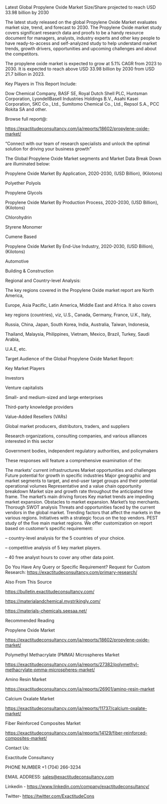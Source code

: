 Latest Global Propylene Oxide Market Size/Share projected to reach USD 33.98 billion by 2030

The latest study released on the global Propylene Oxide Market evaluates market size, trend, and forecast to 2030. The Propylene Oxide market study covers significant research data and proofs to be a handy resource document for managers, analysts, industry experts and other key people to have ready-to-access and self-analyzed study to help understand market trends, growth drivers, opportunities and upcoming challenges and about the competitors.

The propylene oxide market is expected to grow at 5.1% CAGR from 2023 to 2030. It is expected to reach above USD 33.98 billion by 2030 from USD 21.7 billion in 2023.

Key Players in This Report Include:

Dow Chemical Company, BASF SE, Royal Dutch Shell PLC, Huntsman Corporation, LyondellBasell Industries Holdings B.V., Asahi Kasei Corporation, SKC Co., Ltd., Sumitomo Chemical Co., Ltd., Repsol S.A., PCC Rokita SA and other.

Browse full report@:

https://exactitudeconsultancy.com/ja/reports/18602/propylene-oxide-market/

“Connect with our team of research specialists and unlock the optimal solution for driving your business growth”

The Global Propylene Oxide Market segments and Market Data Break Down are illuminated below:

Propylene Oxide Market By Application, 2020-2030, (USD Billion), (Kilotons)

Polyether Polyols

Propylene Glycols

Propylene Oxide Market By Production Process, 2020-2030, (USD Billion), (Kilotons)

Chlorohydrin

Styrene Monomer

Cumene Based

Propylene Oxide Market By End-Use Industry, 2020-2030, (USD Billion), (Kilotons)

Automotive

Building & Construction

Regional and Country-level Analysis:

The key regions covered in the Propylene Oxide market report are North America,

Europe, Asia Pacific, Latin America, Middle East and Africa. It also covers

key regions (countries), viz, U.S., Canada, Germany, France, U.K., Italy,

Russia, China, Japan, South Korea, India, Australia, Taiwan, Indonesia,

Thailand, Malaysia, Philippines, Vietnam, Mexico, Brazil, Turkey, Saudi Arabia,

U.A.E, etc.

Target Audience of the Global Propylene Oxide Market Report:

Key Market Players

Investors

Venture capitalists

Small- and medium-sized and large enterprises

Third-party knowledge providers

Value-Added Resellers (VARs)

Global market producers, distributors, traders, and suppliers

Research organizations, consulting companies, and various alliances interested in this sector

Government bodies, independent regulatory authorities, and policymakers

These responses will feature a comprehensive examination of the:

The markets’ current infrastructures
Market opportunities and challenges
Future potential for growth in specific industries
Major geographic and market segments to target, and end-user target groups and their potential operational volumes
Representative and a value chain opportunity breakdown
Market size and growth rate throughout the anticipated time frame.
The market’s main driving forces
Key market trends are impeding market expansion.
Obstacles to market expansion.
Market’s top merchants.
Thorough SWOT analysis
Threats and opportunities faced by the current vendors in the global market.
Trending factors that affect the markets in the various regions.
Initiatives with a strategic focus on the top vendors.
PEST study of the five main market regions.
We offer customization on report based on customer’s specific requirement:

– country-level analysis for the 5 countries of your choice.

– competitive analysis of 5 key market players.

– 40 free analyst hours to cover any other data point.

Do You Have Any Query or Specific Requirement? Request for Custom Research: https://exactitudeconsultancy.com/primary-research/

Also From This Source

https://bulletin.exactitudeconsultancy.com/

https://materialandchemical.mystrikingly.com/

https://materials-chemicals.seesaa.net/

Recommended Reading

Propylene Oxide Market

https://exactitudeconsultancy.com/ja/reports/18602/propylene-oxide-market/

Polymethyl Methacrylate (PMMA) Microspheres Market

https://exactitudeconsultancy.com/ja/reports/27382/polymethyl-methacrylate-pmma-microspheres-market/

Amino Resin Market

https://exactitudeconsultancy.com/ja/reports/26901/amino-resin-market

Calcium Oxalate Market

https://exactitudeconsultancy.com/ja/reports/11737/calcium-oxalate-market/

Fiber Reinforced Composites Market

https://exactitudeconsultancy.com/ja/reports/14129/fiber-reinforced-composites-market/

Contact Us:

Exactitude Consultancy

PHONE NUMBER +1 (704) 266-3234

EMAIL ADDRESS: sales@exactitudeconsultancy.com

Linkedin - https://www.linkedin.com/company/exactitudeconsultancy/﻿

Twitter- https://twitter.com/ExactitudeCons

